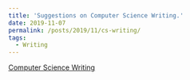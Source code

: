 ```yaml
---
title: 'Suggestions on Computer Science Writing.'
date: 2019-11-07
permalink: /posts/2019/11/cs-writing/
tags:
  - Writing
---
```


[Computer Science Writing](http://www.cs.toronto.edu/~miller/Research/writing.html)
